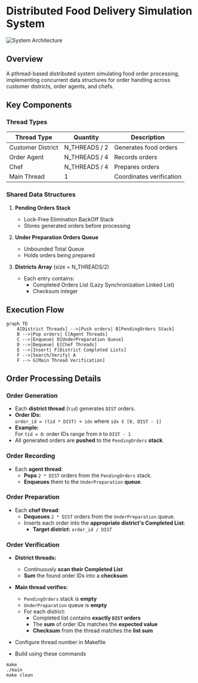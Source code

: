 # Distributed Food Delivery Simulation System

![System Architecture](system_flow.png) <!-- Add a diagram if available -->

## Overview
A pthread-based distributed system simulating food order processing, implementing concurrent data structures for order handling across customer districts, order agents, and chefs.

## Key Components

### Thread Types
| Thread Type          | Quantity          | Description |
|----------------------|-------------------|-------------|
| Customer District    | N_THREADS / 2     | Generates food orders |
| Order Agent          | N_THREADS / 4     | Records orders |
| Chef                 | N_THREADS / 4     | Prepares orders |
| Main Thread          | 1                 | Coordinates verification |

### Shared Data Structures
1. **Pending Orders Stack**
   - Lock-Free Elimination BackOff Stack
   - Stores generated orders before processing

2. **Under Preparation Orders Queue**
   - Unbounded Total Queue
   - Holds orders being prepared

3. **Districts Array** (size = N_THREADS/2)
   - Each entry contains:
     - Completed Orders List (Lazy Synchronization Linked List)
     - Checksum integer

## Execution Flow

```mermaid
graph TD
    A[District Threads] -->|Push orders| B[PendingOrders Stack]
    B -->|Pop orders| C[Agent Threads]
    C -->|Enqueue| D[UnderPreparation Queue]
    D -->|Dequeue| E[Chef Threads]
    E -->|Insert| F[District Completed Lists]
    F -->|Search/Verify| A
    F --> G[Main Thread Verification]
```

## Order Processing Details

### Order Generation

- Each **district thread** (`tid`) generates `DIST` orders.
- **Order IDs:**  
  `order_id = (tid * DIST) + idx` where `idx ∈ [0, DIST - 1]`
- **Example:**  
  For `tid = 0`: order IDs range from `0` to `DIST - 1`
- All generated orders are **pushed** to the `PendingOrders` **stack**.

### Order Recording

- Each **agent thread**:
  - **Pops** `2 * DIST` orders from the `PendingOrders` stack.
  - **Enqueues** them to the `UnderPreparation` **queue**.

### Order Preparation

- Each **chef thread**:
  - **Dequeues** `2 * DIST` orders from the `UnderPreparation` queue.
  - Inserts each order into the **appropriate district's Completed List**:
    - **Target district:** `order_id / DIST`

### Order Verification

- **District threads:**
  - Continuously **scan their Completed List**
  - **Sum** the found order IDs into a **checksum**

- **Main thread verifies:**
  - `PendingOrders` stack is **empty**
  - `UnderPreparation` queue is **empty**
  - For each district:
    - Completed list contains **exactly `DIST` orders**
    - The **sum** of order IDs matches the **expected value**
    - **Checksum** from the thread matches the **list sum**


- Configure thread number in Makefile
- Build using these commands

```
make
./main
make clean
```

